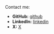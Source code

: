 <p>Contact me:</p>
<ul>
  <li><strong>GitHub:</strong> <a href="https://github.com/mukuvi" target="_blank">github</a></li>
  <li><strong>LinkedIn:</strong> <a href="https://www.linkedin.com/in/james-ngandu" target="_blank">linkedin</a></li>
  <li><strong>X:</strong> <a href="https://twitter.com/Mukuvi_" target="_blank">X</a></li>
</ul>
